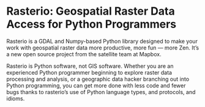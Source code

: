 # Rasterio: Geospatial Raster Data Access for Python Programmers

Rasterio is a GDAL and Numpy-based Python library designed to make your work
with geospatial raster data more productive, more fun — more Zen. It’s a new
open source project from the satellite team at Mapbox.

Rasterio is Python software, not GIS software. Whether you are an experienced
Python programmer beginning to explore raster data processing and analysis, or
a geographic data hacker branching out into Python programming, you can get
more done with less code and fewer bugs thanks to rasterio’s use of Python
language types, and protocols, and idioms.

